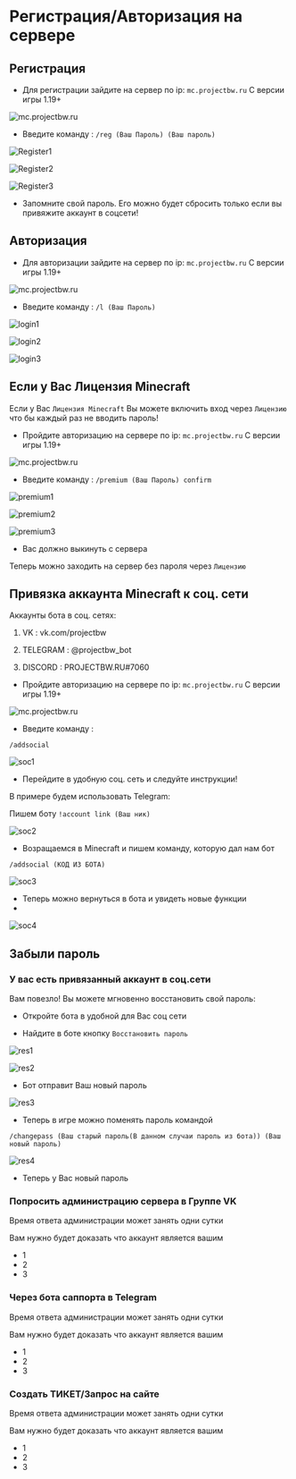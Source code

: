 # Регистрация/Авторизация на сервере

## Регистрация
- Для регистрации зайдите на сервер по ip: `mc.projectbw.ru` С версии игры 1.19+
<!-- you don't need to prepend `/bar/` to `/images/hero.png` manually -->
![mc.projectbw.ru](/images/mc.projectbw.ru.png)

- Введите команду : 
`/reg (Ваш Пароль) (Ваш пароль)`
<!-- you don't need to prepend `/bar/` to `/images/hero.png` manually -->
![Register1](/images/register/register1.png)

![Register2](/images/register/register2.png)

![Register3](/images/register/register3.png)

- Запомните свой пароль. Его можно будет сбросить только если вы привяжите аккаунт в соцсети!

## Авторизация
- Для авторизации зайдите на сервер по ip: `mc.projectbw.ru` С версии игры 1.19+
<!-- you don't need to prepend `/bar/` to `/images/hero.png` manually -->
![mc.projectbw.ru](/images/mc.projectbw.ru.png)

- Введите команду : 
`/l (Ваш Пароль)`
<!-- you don't need to prepend `/bar/` to `/images/hero.png` manually -->
![login1](/images/register/login1.png)

![login2](/images/register/login2.png)

![login3](/images/register/login3.png)

## Если у Вас Лицензия Minecraft

Если у Вас `Лицензия Minecraft` Вы можете включить вход через `Лицензию` что бы каждый раз не вводить пароль!
- Пройдите авторизацию на сервере по ip: `mc.projectbw.ru` С версии игры 1.19+
<!-- you don't need to prepend `/bar/` to `/images/hero.png` manually -->
![mc.projectbw.ru](/images/mc.projectbw.ru.png)

- Введите команду :
`/premium (Ваш Пароль) confirm`
<!-- you don't need to prepend `/bar/` to `/images/hero.png` manually -->
![premium1](/images/register/premium1.png)

![premium2](/images/register/premium2.png)

![premium3](/images/register/premium3.png)

- Вас должно выкинуть с сервера

Теперь можно заходить на сервер без пароля через `Лицензию`

## Привязка аккаунта Minecraft к соц. сети

Аккаунты бота в соц. сетях:

1) VK : vk.com/projectbw

2) TELEGRAM :  @projectbw_bot 

3) DISCORD : PROJECTBW.RU#7060

- Пройдите авторизацию на сервере по ip: `mc.projectbw.ru` С версии игры 1.19+
<!-- you don't need to prepend `/bar/` to `/images/hero.png` manually -->
![mc.projectbw.ru](/images/mc.projectbw.ru.png)

- Введите команду :

`/addsocial`

![soc1](/images/register/soc1.png)

- Перейдите в удобную соц. сеть и следуйте инструкции!

В примере будем использовать Telegram:

Пишем боту `!account link (Ваш ник)`

![soc2](/images/register/soc2.png)

- Возращаемся в Minecraft и пишем команду, которую дал нам бот

`/addsocial (КОД ИЗ БОТА)`

![soc3](/images/register/soc3.png)

- Теперь можно вернуться в бота и увидеть новые функции
- 
![soc4](/images/register/soc4.png)

## Забыли пароль

### У вас есть привязанный аккаунт в соц.сети

Вам повезло! Вы можете мгновенно восстановить свой пароль:
- Откройте бота в удобной для Вас соц сети

- Найдите в боте кнопку `Восстановить пароль`

![res1](/images/register/res1.png)

![res2](/images/register/res2.png)

- Бот отправит Ваш новый пароль

![res3](/images/register/res3.png)

- Теперь в игре можно поменять пароль командой

`/changepass (Ваш старый пароль(В данном случаи пароль из бота)) (Ваш новый пароль)`

![res4](/images/register/res4.png)

- Теперь у Вас новый пароль

### Попросить администрацию сервера в Группе VK

Время ответа администрации может занять одни сутки

Вам нужно будет доказать что аккаунт является вашим
- 1
- 2
- 3
### Через бота саппорта в Telegram

Время ответа администрации может занять одни сутки

Вам нужно будет доказать что аккаунт является вашим
- 1
- 2
- 3
### Создать ТИКЕТ/Запрос на сайте

Время ответа администрации может занять одни сутки

Вам нужно будет доказать что аккаунт является вашим
- 1
- 2
- 3

